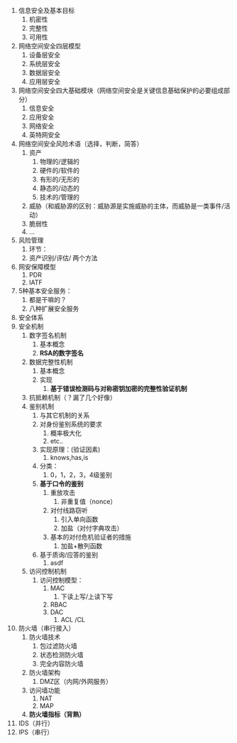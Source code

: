 1. 信息安全及基本目标
	1. 机密性
	2. 完整性
	3. 可用性
2. 网络空间安全四层模型
	1. 设备层安全
	2. 系统层安全
	3. 数据层安全
	4. 应用层安全
3. 网络空间安全四大基础模块（网络空间安全是关键信息基础保护的必要组成部分）
	1. 信息安全
	2. 应用安全
	3. 网络安全
	4. 英特网安全
4. 网络空间安全风险术语（选择，判断，简答）
	1. 资产
		1. 物理的/逻辑的
		2. 硬件的/软件的
		3. 有形的/无形的
		4. 静态的/动态的
		5. 技术的/管理的
	2. 威胁（和威胁源的区别：威胁源是实施威胁的主体，而威胁是一类事件/活动）
	3. 脆弱性
	4. ...
5. 风险管理
	1. 环节：
	2. 资产识别/评估/ 两个方法
6. 网安保障模型
	1. PDR
	2. IATF
7. 5种基本安全服务：
	1. 都是干嘛的？
	2. 八种扩展安全服务
8. 安全体系
9. 安全机制
	1. 数字签名机制
		1. 基本概念
		2. **RSA的数字签名**
	2. 数据完整性机制
		1. 基本概念
		2. 实现
			1. **基于错误检测码与对称密钥加密的完整性验证机制**
	3. 抗抵赖机制（？漏了几个好像）
	4. 鉴别机制
		1. 与其它机制的关系
		2. 对身份鉴别系统的要求
			1. 概率极大化
			2. etc..
		3. 实现原理：(验证因素)
			1. knows,has,is
		4. 分类：
			1. 0，1，2，3，4级鉴别
		5. **基于口令的鉴别**
			1. 重放攻击
				1. 非重复值（nonce）
			2. 对付线路窃听
				1. 引入单向函数
				2. 加盐（对付字典攻击）
			3. 基本的对付危机验证者的措施
				1. 加盐+散列函数
		6. 基于质询/应答的鉴别
			1. asdf 
	5. 访问控制机制
		1. 访问控制模型：
			1. MAC
				1. 下读上写/上读下写
			2. RBAC
			3. DAC
				1. ACL /CL
10. 防火墙（串行接入）
	1. 防火墙技术
		1. 包过滤防火墙
		2. 状态检测防火墙
		3. 完全内容防火墙
	2. 防火墙架构
		1. DMZ区（内网/外网服务）
	3. 访问墙功能
		1. NAT
		2. MAP
	4. **防火墙指标（背熟）**
11. IDS（并行）
12. IPS（串行）